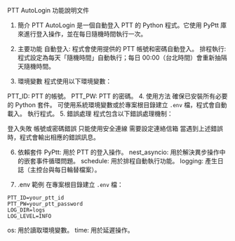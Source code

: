 PTT AutoLogin 功能說明文件
1. 簡介
PTT AutoLogin 是一個自動登入 PTT 的 Python 程式。它使用 PyPtt 庫來進行登入操作，並在每日隨機時間執行一次。

2. 主要功能
自動登入: 程式會使用提供的 PTT 帳號和密碼自動登入。
排程執行: 程式設定為每天「隨機時間」自動執行；每日 00:00（台北時間）會重新抽隔天隨機時間。
3. 環境變數
程式使用以下環境變數：

PTT_ID: PTT 的帳號。
PTT_PW: PTT 的密碼。
4. 使用方法
確保已安裝所有必要的 Python 套件。
可使用系統環境變數或於專案根目錄建立 `.env` 檔，程式會自動載入。
執行程式。
5. 錯誤處理
程式包含以下錯誤處理機制：

登入失敗
帳號或密碼錯誤
只能使用安全連線
需要設定連絡信箱
當遇到上述錯誤時，程式會輸出相應的錯誤訊息。

6. 依賴套件
PyPtt: 用於 PTT 的登入操作。
nest_asyncio: 用於解決異步操作中的嵌套事件循環問題。
schedule: 用於排程自動執行功能。
logging: 產生日誌（主控台與每日輪替檔案）。

7. .env 範例
在專案根目錄建立 `.env` 檔：
```
PTT_ID=your_ptt_id
PTT_PW=your_ptt_password
LOG_DIR=logs
LOG_LEVEL=INFO
```
os: 用於讀取環境變數。
time: 用於延遲操作。